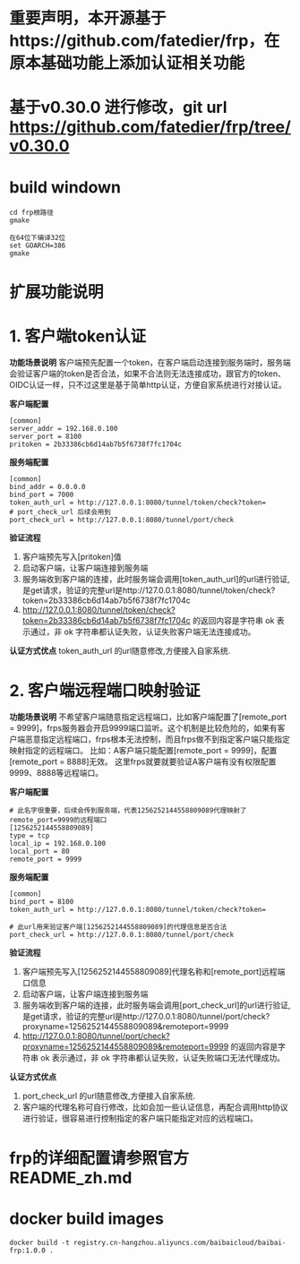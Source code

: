 # 重要声明，本开源基于https://github.com/fatedier/frp，在原本基础功能上添加认证相关功能
# 基于v0.30.0 进行修改，git url https://github.com/fatedier/frp/tree/v0.30.0
# build windown
```
cd frp根路径
gmake

在64位下编译32位
set GOARCH=386
gmake
```

# 扩展功能说明
# 1. 客户端token认证
**功能场景说明**
客户端预先配置一个token，在客户端启动连接到服务端时，服务端会验证客户端的token是否合法，如果不合法则无法连接成功，跟官方的token、OIDC认证一样，只不过这里是基于简单http认证，方便自家系统进行对接认证。

**客户端配置**
```
[common]
server_addr = 192.168.0.100
server_port = 8100
pritoken = 2b33386cb6d14ab7b5f6738f7fc1704c
```

**服务端配置**
```
[common]
bind_addr = 0.0.0.0
bind_port = 7000
token_auth_url = http://127.0.0.1:8080/tunnel/token/check?token=
# port_check_url 后续会用到
port_check_url = http://127.0.0.1:8080/tunnel/port/check
```

**验证流程**
1. 客户端预先写入[pritoken]值
2. 启动客户端，让客户端连接到服务端
3. 服务端收到客户端的连接，此时服务端会调用[token_auth_url]的url进行验证,是get请求，验证的完整url是http://127.0.0.1:8080/tunnel/token/check?token=2b33386cb6d14ab7b5f6738f7fc1704c
4. http://127.0.0.1:8080/tunnel/token/check?token=2b33386cb6d14ab7b5f6738f7fc1704c 的返回内容是字符串 ok 表示通过，非 ok 字符串都认证失败，认证失败客户端无法连接成功。

**认证方式优点**
token_auth_url 的url随意修改,方便接入自家系统.

# 2. 客户端远程端口映射验证
**功能场景说明**
不希望客户端随意指定远程端口，比如客户端配置了[remote_port = 9999]，frps服务器会开启9999端口监听。这个机制是比较危险的，如果有客户端恶意指定远程端口，frps根本无法控制，而且frps做不到指定客户端只能指定映射指定的远程端口。
比如：A客户端只能配置[remote_port = 9999]，配置[remote_port = 8888]无效。
这里frps就要就要验证A客户端有没有权限配置9999、8888等远程端口。

**客户端配置**
```
# 此名字很重要，后续会传到服务端，代表1256252144558809089代理映射了remote_port=9999的远程端口
[1256252144558809089]
type = tcp
local_ip = 192.168.0.100
local_port = 80
remote_port = 9999
```

**服务端配置**
```
[common]
bind_port = 8100
token_auth_url = http://127.0.0.1:8080/tunnel/token/check?token=

# 此url用来验证客户端[1256252144558809089]的代理信息是否合法
port_check_url = http://127.0.0.1:8080/tunnel/port/check
```

**验证流程**
1. 客户端预先写入[1256252144558809089]代理名称和[remote_port]远程端口信息
2. 启动客户端，让客户端连接到服务端
3. 服务端收到客户端的连接，此时服务端会调用[port_check_url]的url进行验证,是get请求，验证的完整url是http://127.0.0.1:8080/tunnel/port/check?proxyname=1256252144558809089&remoteport=9999
4. http://127.0.0.1:8080/tunnel/port/check?proxyname=1256252144558809089&remoteport=9999 的返回内容是字符串 ok 表示通过，非 ok 字符串都认证失败，认证失败端口无法代理成功。

**认证方式优点**
1. port_check_url 的url随意修改,方便接入自家系统.
2. 客户端的代理名称可自行修改，比如会加一些认证信息，再配合调用http协议进行验证，很容易进行控制指定的客户端只能指定对应的远程端口。

# frp的详细配置请参照官方 README_zh.md

# docker build images
```
docker build -t registry.cn-hangzhou.aliyuncs.com/baibaicloud/baibai-frp:1.0.0 .
```
